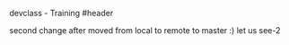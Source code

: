 devclass - Training
#header

second change after moved from local to remote to master :)
let us see-2
